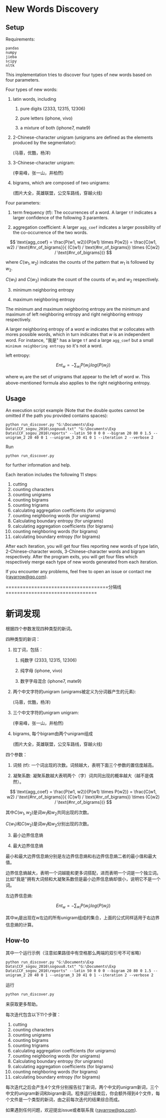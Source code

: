 # New Words Discovery

## Setup

Requirements:

```
pandas
numpy
jieba
scipy
nltk
```

This implementation tries to discover four types of new words based on four parameters.

Four types of new words:

 1. latin words, including 
    
    1. pure digits (2333, 12315, 12306)
    
    2. pure letters (iphone, vivo)
    
    3. a mixture of both (iphone7, mate9)
    
 2. 2-Chinese-character unigram (unigrams are defined as the elements produced by the segmentator): 
 
    (马蓉，优酷，杨洋)
    
 3. 3-Chinese-character unigram:
 
    (李易峰，张一山，井柏然)
    
 4. bigrams, which are composed of two unigrams:
 
    (图片大全，英雄联盟，公交车路线，穿越火线)
    
    
Four parameters:

 1. term frequency (tf): The occurrences of a word. A larger `tf` indicates a larger confidence of the following 3 paramters.
 
 2. aggregation coefficient: A larger `agg_coef` indicates a larger possibility of the co-occurrence of the two words.
 
 $$
 \text{agg_coef} = \frac{P(w1, w2)}{P(w1) \times P(w2)} = \frac{C(w1, w2) / \text{#nr_of_bigrams}}{ (C(w1) / \text{#nr_of_bigrams}) \times (C(w2) / \text{#nr_of_bigrams})}
 $$
 
 where $C(w_1, w_2)$ indicates the counts of the pattern that $w_1$ is followed by $w_2$.
 
 $C(w_1)$ and $C(w_2)$ indicate the count of the counts of $w_1$ and $w_2$ respectively.
 
 3. minimum neighboring entropy
 
 4. maximum neighboring entropy
 
 The minimum and maximum neighboring entropy are the minimum and maximum of left neighboring entropy and right neighboring entropy respectively.
 
 A larger neighboring entropy of a word $w$ indicates that $w$ collocates with mores possible words, which in turn indicates that $w$ is an independent word. For instance, "我是" has a large `tf` and a large `agg_coef` but a small `minimum neighboring entropy` so it's not a word.
 
left entropy:

$$
Ent_{w} = -\sum_{w_l} P(w_l) log(P(w_l))
$$

where $w_l$ are the set of unigrams that appear to the left of word $w$. This above-mentioned formula also applies to the right neighboring entropy.

## Usage
 
An execution script example (Note that the double quotes cannot be omitted if the path you provided contains spaces):

```
python run_discover.py "G:\Documents\Exp Data\CCF_sogou_2016\sogouu8.txt" "G:\Documents\Exp Data\CCF_sogou_2016\reports" --latin 50 0 0 0 --bigram 20 80 0 1.5 --unigram_2 20 40 0 1 --unigram_3 20 41 0 1 --iteration 2 --verbose 2
```

Run

```
python run_discover.py
```

for further information and help.

Each iteration includes the following 11 steps:

1. cutting
2. counting characters
3. counting unigrams
4. counting bigrams 
5. counting trigrams 
6. calculating aggregation coefficients (for unigrams)
7. counting neighboring words (for unigrams)
8. Calculating boundary entropy (for unigrams)
9. calculating aggregation coefficients (for bigrams)
10. counting neighboring words (for bigrams)
11. calculating boundary entropy (for bigrams)

After each iteration, you will get four files reporting new words of type latin, 2-Chinese-character words, 3-Chinese-character words and bigram respectively. After the program exits, you will get four files which respectively merge each type of new words generated from each iteration.

If you encounter any problems, feel free to open an issue or contact me (rayarrow@qq.com).


====================================分隔线================================

# 新词发现

根据四个参数发现四种类型的新词。

四种类型的新词：

 1. 拉丁词，包括： 
    
    1. 纯数字 (2333, 12315, 12306)
    
    2. 纯字母 (iphone, vivo)
    
    3. 数字字母混合 (iphone7, mate9)
    
 2. 两个中文字符的unigram (unigrams被定义为分词器产生的元素): 
 
    (马蓉，优酷，杨洋)
    
 3. 三个中文字符的unigram unigram:
 
    (李易峰，张一山，井柏然)
    
 4. bigrams, 每个bigram由两个unigram组成
 
    (图片大全，英雄联盟，公交车路线，穿越火线)
    
    
四个参数：

 1. 词频 (tf): 一个词出现的次数。词频越大，表明下面三个参数的置信度越高。
 
 2. 凝聚系数: 凝聚系数越大表明两个（字）词共同出现的概率越大（越不是偶然）。
 
 $$
 \text{agg_coef} = \frac{P(w1, w2)}{P(w1) \times P(w2)} = \frac{C(w1, w2) / \text{#nr_of_bigrams}}{ (C(w1) / \text{#nr_of_bigrams}) \times (C(w2) / \text{#nr_of_bigrams})}
 $$
 
 其中$C(w_1, w_2)$是词$w_1$和$w_2$共同出现的次数。
 
 $C(w_1)$和$C(w_2)$是词$w_1$和$w_2$分别出现的次数。
 
 3. 最小边界信息熵
 
 4. 最大边界信息熵

 最小和最大边界信息熵分别是左边界信息熵和右边界信息熵二者的最小值和最大值。
 
 边界信息熵越大，表明一个词越能和更多词搭配，进而表明一个词是一个独立词。比如"我是"拥有大词频和大凝聚系数但是最小边界信息熵却很小，说明它不是一个词。
 
左边界信息熵:

$$
Ent_{w} = -\sum_{w_l} P(w_l) log(P(w_l))
$$

其中$w_l$是出现在$w$左边的所有unigram组成的集合，上面的公式同样适用于右边界信息熵的计算。

## How-to
 
其中一个运行示例（注意如果路径中有空格那么两端的双引号不可省略）

```
python run_discover.py "G:\Documents\Exp Data\CCF_sogou_2016\sogouu8.txt" "G:\Documents\Exp Data\CCF_sogou_2016\reports" --latin 50 0 0 0 --bigram 20 80 0 1.5 --unigram_2 20 40 0 1 --unigram_3 20 41 0 1 --iteration 2 --verbose 2
```

运行

```
python run_discover.py
```

来获取更多帮助。

每次迭代包含以下11个步骤：

1. cutting
2. counting characters
3. counting unigrams
4. counting bigrams 
5. counting trigrams 
6. calculating aggregation coefficients (for unigrams)
7. counting neighboring words (for unigrams)
8. Calculating boundary entropy (for unigrams)
9. calculating aggregation coefficients (for bigrams)
10. counting neighboring words (for bigrams)
11. calculating boundary entropy (for bigrams)

每次迭代之后会产生4个文件分别报告拉丁新词，两个中文的unigram新词，三个中文的unigram新词和bigram新词。程序运行结束后，你会额外得到4个文件，每个文件是一个类型的新词，由之前每次迭代的结果综合而成。

如果遇到任何问题，欢迎提出issue或者联系我 (rayarrow@qq.com).
